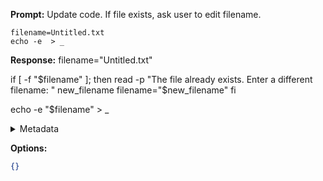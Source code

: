 **Prompt:**
Update code. If file exists, ask user to edit filename.

    filename=Untitled.txt
    echo -e  > _

**Response:**
filename="Untitled.txt"

if [ -f "$filename" ]; then
    read -p "The file already exists. Enter a different filename: " new_filename
    filename="$new_filename"
fi

echo -e "$filename" > _

<details><summary>Metadata</summary>

- Duration: 7203 ms
- Datetime: 2023-10-29T15:19:45.170901
- Model: gpt-3.5-turbo-0613

</details>

**Options:**
```json
{}
```

